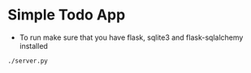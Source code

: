 # Simple Todo App

- To run make sure that you have flask, sqlite3 and flask-sqlalchemy installed

```sh
./server.py
```
